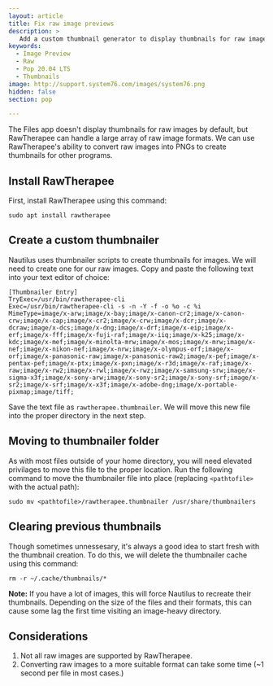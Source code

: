 ```yaml
---
layout: article
title: Fix raw image previews
description: >
   Add a custom thumbnail generator to display thumbnails for raw image in Files.
keywords:
  - Image Preview
  - Raw
  - Pop 20.04 LTS
  - Thumbnails
image: http://support.system76.com/images/system76.png
hidden: false
section: pop

---
```


The Files app doesn't display thumbnails for raw images by default, but RawTherapee can handle a large array of raw image formats. We can use RawTherapee's ability to convert raw images into PNGs to create thumbnails for other programs.

## Install RawTherapee

First, install RawTherapee using this command:

```
sudo apt install rawtherapee
```

## Create a custom thumbnailer

Nautilus uses thumbnailer scripts to create thumbnails for images. We will need to create one for our raw images. Copy and paste the following text into your text editor of choice:

```
[Thumbnailer Entry]
TryExec=/usr/bin/rawtherapee-cli
Exec=/usr/bin/rawtherapee-cli -s -n -Y -f -o %o -c %i 
MimeType=image/x-arw;image/x-bay;image/x-canon-cr2;image/x-canon-crw;image/x-cap;image/x-cr2;image/x-crw;image/x-dcr;image/x-dcraw;image/x-dcs;image/x-dng;image/x-drf;image/x-eip;image/x-erf;image/x-fff;image/x-fuji-raf;image/x-iiq;image/x-k25;image/x-kdc;image/x-mef;image/x-minolta-mrw;image/x-mos;image/x-mrw;image/x-nef;image/x-nikon-nef;image/x-nrw;image/x-olympus-orf;image/x-orf;image/x-panasonic-raw;image/x-panasonic-raw2;image/x-pef;image/x-pentax-pef;image/x-ptx;image/x-pxn;image/x-r3d;image/x-raf;image/x-raw;image/x-rw2;image/x-rwl;image/x-rwz;image/x-samsung-srw;image/x-sigma-x3f;image/x-sony-arw;image/x-sony-sr2;image/x-sony-srf;image/x-sr2;image/x-srf;image/x-x3f;image/x-adobe-dng;image/x-portable-pixmap;image/tiff;
```

Save the text file as `rawtherapee.thumbnailer`. We will move this new file into the proper directory in the next step.

## Moving to thumbnailer folder

As with most files outside of your home directory, you will need elevated privilages to move this file to the proper location. Run the following command to move the thumbnailer file into place (replacing `<pathtofile>` with the actual path):

```
sudo mv <pathtofile>/rawtherapee.thumbnailer /usr/share/thumbnailers
```

## Clearing previous thumbnails

Though sometimes unnessesary, it's always a good idea to start fresh with the thumbnail creation. To do this, we will delete the thumbnailer cache using this command:

```
rm -r ~/.cache/thumbnails/*
```

**Note:** If you have a lot of images, this will force Nautilus to recreate their thumbnails. Depending on the size of the files and their formats, this can cause some lag the first time visiting an image-heavy directory. 

## Considerations

1. Not all raw images are supported by RawTherapee.
2. Converting raw images to a more suitable format can take some time (~1 second per file in most cases.)
